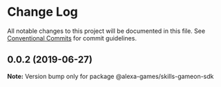 # Change Log

All notable changes to this project will be documented in this file.
See [Conventional Commits](https://conventionalcommits.org) for commit guidelines.

## 0.0.2 (2019-06-27)

**Note:** Version bump only for package @alexa-games/skills-gameon-sdk
